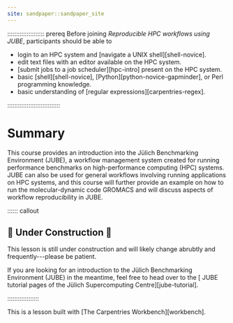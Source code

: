```yaml
---
site: sandpaper::sandpaper_site
---
```


::::::::::::::::::::: prereq
Before joining *Reproducible HPC workflows using JUBE*, participants should be able to

- login to an HPC system and [navigate a UNIX shell][shell-novice].
- edit text files with an editor available on the HPC system.
- [submit jobs to a job scheduler][hpc-intro] present on the HPC system.
- basic [shell][shell-novice], [Python][python-novice-gapminder], or Perl programming knowledge.
- basic understanding of [regular expressions][carpentries-regex].

::::::::::::::::::::::::::::::

# Summary

This course provides an introduction into the Jülich Benchmarking Environment (JUBE), a workflow management system created for running performance benchmarks on high-performance computing (HPC) systems. JUBE can also be used for general workflows involving running applications on HPC systems, and this course will further provide an example on how to run the molecular-dynamic code GROMACS and will discuss aspects of workflow reproducibility in JUBE.

:::::: callout
## 🚧 Under Construction 🚧

This lesson is still under construction and will likely change abrubtly and
frequently---please be patient.

If you are looking for an introduction to the Jülich Benchmarking Environment
(JUBE) in the meantime, feel free to head over to the [
JUBE tutorial pages of the Jülich Supercomputing Centre][jube-tutorial].

::::::::::::::::::

This is a lesson built with [The Carpentries Workbench][workbench].


